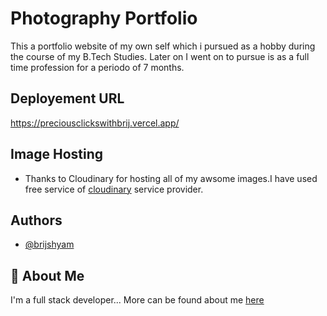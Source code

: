 # Photography Portfolio

This a portfolio website of my own self which i pursued as a hobby during the course of my B.Tech Studies. Later on I went on to pursue is as a full time profession for a periodo of 7 months.

## Deployement URL

https://preciousclickswithbrij.vercel.app/

## Image Hosting

-   Thanks to Cloudinary for hosting all of my awsome images.I have used free service of [cloudinary](https://cloudinary.com/) service provider.

## Authors

-   [@brijshyam](https://brijshyam.netlify.app/)

## 🚀 About Me

I'm a full stack developer... More can be found about me [here](https://brijshyam.netlify.app/)
